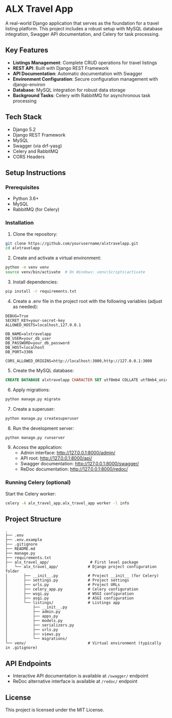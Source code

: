 # ALX Travel App

A real-world Django application that serves as the foundation for a travel listing platform. This project includes a robust setup with MySQL database integration, Swagger API documentation, and Celery for task processing.

## Key Features

- **Listings Management**: Complete CRUD operations for travel listings
- **REST API**: Built with Django REST Framework
- **API Documentation**: Automatic documentation with Swagger
- **Environment Configuration**: Secure configuration management with django-environ
- **Database**: MySQL integration for robust data storage
- **Background Tasks**: Celery with RabbitMQ for asynchronous task processing

## Tech Stack

- Django 5.2
- Django REST Framework
- MySQL
- Swagger (via drf-yasg)
- Celery and RabbitMQ
- CORS Headers

## Setup Instructions

### Prerequisites

- Python 3.6+
- MySQL
- RabbitMQ (for Celery)

### Installation

1. Clone the repository:
```bash
git clone https://github.com/yourusername/alxtravelapp.git
cd alxtravelapp
```

2. Create and activate a virtual environment:
```bash
python -m venv venv
source venv/bin/activate  # On Windows: venv\Scripts\activate
```

3. Install dependencies:
```bash
pip install -r requirements.txt
```

4. Create a .env file in the project root with the following variables (adjust as needed):
```
DEBUG=True
SECRET_KEY=your-secret-key
ALLOWED_HOSTS=localhost,127.0.0.1

DB_NAME=alxtravelapp
DB_USER=your_db_user
DB_PASSWORD=your_db_password
DB_HOST=localhost
DB_PORT=3306

CORS_ALLOWED_ORIGINS=http://localhost:3000,http://127.0.0.1:3000
```

5. Create the MySQL database:
```sql
CREATE DATABASE alxtravelapp CHARACTER SET utf8mb4 COLLATE utf8mb4_unicode_ci;
```

6. Apply migrations:
```bash
python manage.py migrate
```

7. Create a superuser:
```bash
python manage.py createsuperuser
```

8. Run the development server:
```bash
python manage.py runserver
```

9. Access the application:
   - Admin interface: http://127.0.0.1:8000/admin/
   - API root: http://127.0.0.1:8000/api/
   - Swagger documentation: http://127.0.0.1:8000/swagger/
   - ReDoc documentation: http://127.0.0.1:8000/redoc/

### Running Celery (optional)

Start the Celery worker:
```bash
celery -A alx_travel_app.alx_travel_app worker -l info
```

## Project Structure

```
.
├── .env
├── .env.example
├── .gitignore
├── README.md
├── manage.py
├── requirements.txt
├── alx_travel_app/                  # First level package
│   └── alx_travel_app/             # Django project configuration folder
│       ├── __init__.py             # Project __init__ (for Celery)
│       ├── settings.py             # Project settings
│       ├── urls.py                 # Project URLs
│       ├── celery_app.py           # Celery configuration
│       ├── wsgi.py                 # WSGI configuration
│       ├── asgi.py                 # ASGI configuration
│       └── listings/               # Listings app
│           ├── __init__.py
│           ├── admin.py
│           ├── apps.py
│           ├── models.py
│           ├── serializers.py
│           ├── urls.py
│           ├── views.py
│           └── migrations/
└── venv/                           # Virtual environment (typically in .gitignore)
```

## API Endpoints

- Interactive API documentation is available at `/swagger/` endpoint
- ReDoc alternative interface is available at `/redoc/` endpoint

## License

This project is licensed under the MIT License.
